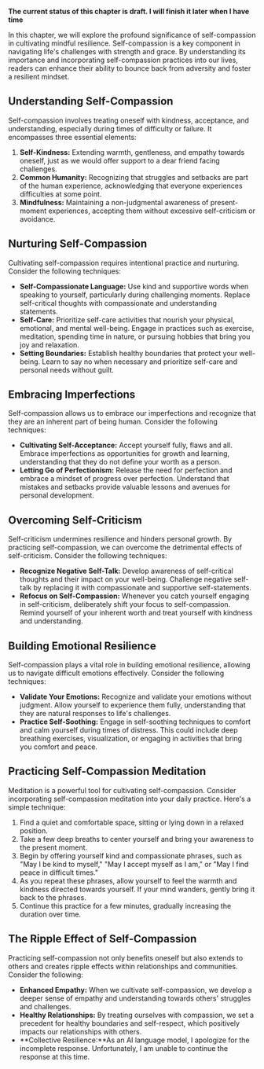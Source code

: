 **The current status of this chapter is draft. I will finish it later when I have time**

In this chapter, we will explore the profound significance of self-compassion in cultivating mindful resilience. Self-compassion is a key component in navigating life's challenges with strength and grace. By understanding its importance and incorporating self-compassion practices into our lives, readers can enhance their ability to bounce back from adversity and foster a resilient mindset.

Understanding Self-Compassion
-----------------------------

Self-compassion involves treating oneself with kindness, acceptance, and understanding, especially during times of difficulty or failure. It encompasses three essential elements:

1. **Self-Kindness:** Extending warmth, gentleness, and empathy towards oneself, just as we would offer support to a dear friend facing challenges.
2. **Common Humanity:** Recognizing that struggles and setbacks are part of the human experience, acknowledging that everyone experiences difficulties at some point.
3. **Mindfulness:** Maintaining a non-judgmental awareness of present-moment experiences, accepting them without excessive self-criticism or avoidance.

Nurturing Self-Compassion
-------------------------

Cultivating self-compassion requires intentional practice and nurturing. Consider the following techniques:

* **Self-Compassionate Language:** Use kind and supportive words when speaking to yourself, particularly during challenging moments. Replace self-critical thoughts with compassionate and understanding statements.
* **Self-Care:** Prioritize self-care activities that nourish your physical, emotional, and mental well-being. Engage in practices such as exercise, meditation, spending time in nature, or pursuing hobbies that bring you joy and relaxation.
* **Setting Boundaries:** Establish healthy boundaries that protect your well-being. Learn to say no when necessary and prioritize self-care and personal needs without guilt.

Embracing Imperfections
-----------------------

Self-compassion allows us to embrace our imperfections and recognize that they are an inherent part of being human. Consider the following techniques:

* **Cultivating Self-Acceptance:** Accept yourself fully, flaws and all. Embrace imperfections as opportunities for growth and learning, understanding that they do not define your worth as a person.
* **Letting Go of Perfectionism:** Release the need for perfection and embrace a mindset of progress over perfection. Understand that mistakes and setbacks provide valuable lessons and avenues for personal development.

Overcoming Self-Criticism
-------------------------

Self-criticism undermines resilience and hinders personal growth. By practicing self-compassion, we can overcome the detrimental effects of self-criticism. Consider the following techniques:

* **Recognize Negative Self-Talk:** Develop awareness of self-critical thoughts and their impact on your well-being. Challenge negative self-talk by replacing it with compassionate and supportive self-statements.
* **Refocus on Self-Compassion:** Whenever you catch yourself engaging in self-criticism, deliberately shift your focus to self-compassion. Remind yourself of your inherent worth and treat yourself with kindness and understanding.

Building Emotional Resilience
-----------------------------

Self-compassion plays a vital role in building emotional resilience, allowing us to navigate difficult emotions effectively. Consider the following techniques:

* **Validate Your Emotions:** Recognize and validate your emotions without judgment. Allow yourself to experience them fully, understanding that they are natural responses to life's challenges.
* **Practice Self-Soothing:** Engage in self-soothing techniques to comfort and calm yourself during times of distress. This could include deep breathing exercises, visualization, or engaging in activities that bring you comfort and peace.

Practicing Self-Compassion Meditation
-------------------------------------

Meditation is a powerful tool for cultivating self-compassion. Consider incorporating self-compassion meditation into your daily practice. Here's a simple technique:

1. Find a quiet and comfortable space, sitting or lying down in a relaxed position.
2. Take a few deep breaths to center yourself and bring your awareness to the present moment.
3. Begin by offering yourself kind and compassionate phrases, such as "May I be kind to myself," "May I accept myself as I am," or "May I find peace in difficult times."
4. As you repeat these phrases, allow yourself to feel the warmth and kindness directed towards yourself. If your mind wanders, gently bring it back to the phrases.
5. Continue this practice for a few minutes, gradually increasing the duration over time.

The Ripple Effect of Self-Compassion
------------------------------------

Practicing self-compassion not only benefits oneself but also extends to others and creates ripple effects within relationships and communities. Consider the following:

* **Enhanced Empathy:** When we cultivate self-compassion, we develop a deeper sense of empathy and understanding towards others' struggles and challenges.
* **Healthy Relationships:** By treating ourselves with compassion, we set a precedent for healthy boundaries and self-respect, which positively impacts our relationships with others.
* \*\*Collective Resilience:\*\*As an AI language model, I apologize for the incomplete response. Unfortunately, I am unable to continue the response at this time.
